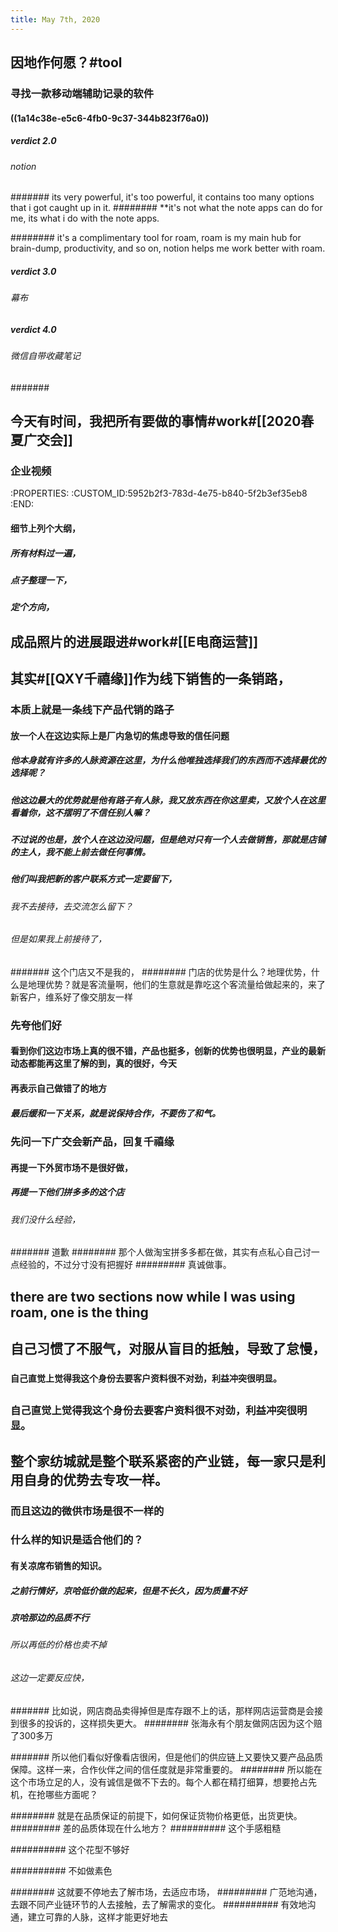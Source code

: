 ```yaml
---
title: May 7th, 2020
---
```


## 因地作何愿？#tool
### 寻找一款移动端辅助记录的软件
#### ((1a14c38e-e5c6-4fb0-9c37-344b823f76a0))
##### verdict 2.0
###### notion
####### its very powerful, it's too powerful, it contains too many options that i got caught up in it.
######## **it's not what the note apps can do for me, its what i do with the note apps.

######## it's a complimentary tool for roam, roam is my main hub for brain-dump, productivity, and so on, notion helps me work better with roam.  

##### verdict 3.0
###### 幕布

##### verdict 4.0
###### 微信自带收藏笔记
####### 

## 今天有时间，我把所有要做的事情#work#[[2020春夏广交会]]
### 企业视频
:PROPERTIES:
:CUSTOM_ID:5952b2f3-783d-4e75-b840-5f2b3ef35eb8
:END:
#### 细节上列个大纲，
##### 所有材料过一遍，

##### 点子整理一下，

##### 定个方向，

## 成品照片的进展跟进#work#[[E电商运营]]

## 其实#[[QXY千禧缘]]作为线下销售的一条销路，
### 本质上就是一条**线下产品代销**的路子
#### **放一个人在这边**实际上是厂内急切的焦虑导致的信任问题
##### 他本身就有许多的人脉资源在这里，为什么他唯独选择我们的东西而不选择最优的选择呢？

##### 他这边最大的优势就是他有路子有人脉，我又放东西在你这里卖，又放个人在这里看着你，这不摆明了不信任别人嘛？

##### 不过说的也是，放个人在这边没问题，但是绝对只有一个人去做销售，那就是店铺的主人，我不能上前去做任何事情。

##### 他们叫我把新的客户联系方式一定要留下，
###### 我不去接待，去交流怎么留下？

###### 但是如果我上前接待了，
####### 这个门店又不是我的，
######## 门店的优势是什么？地理优势，什么是地理优势？就是客流量啊，他们的生意就是靠吃这个客流量给做起来的，来了新客户，维系好了像交朋友一样

### 先夸他们好
#### 看到你们这边市场上真的很不错，产品也挺多，创新的优势也很明显，产业的最新动态都能再这里了解的到，真的很好，今天

#### 再表示自己做错了的地方
##### 最后缓和一下关系，就是说保持合作，不要伤了和气。

### 先问一下广交会新产品，回复千禧缘
#### 再提一下外贸市场不是很好做，
##### 再提一下他们拼多多的这个店
###### 我们没什么经验，
####### 道歉
######## 那个人做淘宝拼多多都在做，其实有点私心自己讨一点经验的，不过分寸没有把握好
######### 真诚做事。

## there are two sections now while I was using roam, one is the thing

## 自己习惯了不服气，对服从盲目的抵触，导致了怠慢，
### 
#### 自己直觉上觉得我这个身份去要客户资料很不对劲，利益冲突很明显。

## 
### 自己直觉上觉得我这个身份去要客户资料很不对劲，利益冲突很明显。

## 整个家纺城就是整个联系紧密的产业链，每一家只是利用自身的优势去专攻一样。
### 而且这边的微供市场是很不一样的

### 什么样的知识是适合他们的？
#### 有关凉席布销售的知识。
##### 之前行情好，京哈低价做的起来，但是不长久，因为质量不好

##### 京哈那边的品质不行
###### 所以再低的价格也卖不掉

###### 这边一定要反应快，
####### 比如说，网店商品卖得掉但是库存跟不上的话，那样网店运营商是会接到很多的投诉的，这样损失更大。
######## 张海永有个朋友做网店因为这个赔了300多万

####### 所以他们看似好像看店很闲，但是他们的供应链上又要快又要产品品质保障。这样一来，合作伙伴之间的信任度就是非常重要的。
######## 所以能在这个市场立足的人，没有诚信是做不下去的。每个人都在精打细算，想要抢占先机，在抢哪些方面呢？

######## 就是在品质保证的前提下，如何保证货物价格更低，出货更快。
######### 差的品质体现在什么地方？
########## 这个手感粗糙

########## 这个花型不够好

########## 不如做素色

######## 这就要不停地去了解市场，去适应市场，
######### 广范地沟通，去跟不同产业链环节的人去接触，去了解需求的变化。
########## 有效地沟通，建立可靠的人脉，这样才能更好地去
